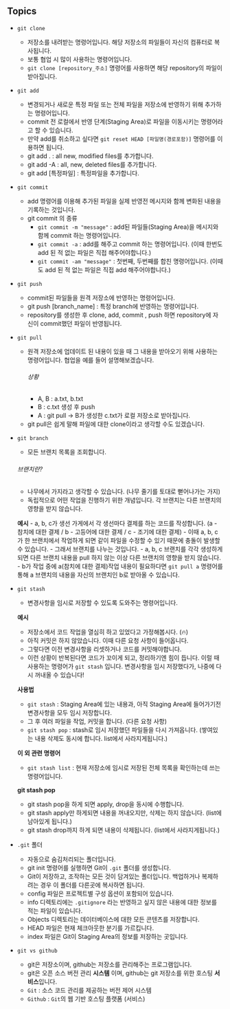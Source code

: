 
## Topics
* `git clone`
  - 저장소를 내려받는 명령어입니다. 해당 저장소의 파일들이 자신의 컴퓨터로 복사됩니다.
  - 보통 협업 시 많이 사용하는 명령어입니다.
  - `git clone [repository_주소]` 명령어를 사용하면 해당 repository의 파일이 받아집니다.
* `git add`
  - 변경되거나 새로운 특정 파일 또는 전체 파일을 저장소에 반영하기 위해 추가하는 명령어입니다.
  - commit 전 로컬에서 반영 단계(Staging Area)로 파일을 이동시키는 명령어라고 할 수 있습니다.
  - 만약 add를 취소하고 싶다면 `git reset HEAD [파일명(경로포함)]` 명령어를 이용하면 됩니다.
  - git add . : all new, modified files를 추가합니다.
  - git add -A : all, new, deleted files를 추가합니다.
  - git add [특정파일] : 특정파일을 추가합니다.
* `git commit`
  - add 명령어를 이용해 추가된 파일을 실제 반영전 메시지와 함께 변화된 내용을 기록하는 것입니다.
  * git commit 의 종류
    - `git commit -m "message"` : add된 파일들(Staging Area)을 메시지와 함께 commit 하는 명령어입니다.
    - `git commit -a` : add를 해주고 commit 하는 명령어입니다. (이때 한번도 add 된 적 없는 파일은 직접 해주어야합니다.)
    - `git commit -am "message"` : 첫번째, 두번째를 합친 명령어입니다. (이때도 add 된 적 없는 파일은 직접 add 해주어야합니다.)

* `git push`
  - commit된 파일들을 원격 저장소에 반영하는 명령어입니다.
  - git push [branch_name] : 특정 branch에 반영하는 명령어입니다.
  - repository를 생성한 후 clone, add, commit , push 하면 repository에 자신이 commit했던 파일이 반영됩니다.
* `git pull`
  - 원격 저장소에 업데이트 된 내용이 있을 때 그 내용을 받아오기 위해 사용하는 명령어입니다.
  협업을 예를 들어 설명해보겠습니다.
    ###### 상황
    - A, B : a.txt, b.txt 
    - B : c.txt 생성 후 push
    - A : git pull -> B가 생성한 c.txt가 로컬 저장소로 받아집니다.
  - git pull은 쉽게 말해 파일에 대한 clone이라고 생각할 수도 있겠습니다.

* `git branch`
  - 모든 브랜치 목록을 조회합니다.
  ###### 브랜치란?
    - 나무에서 가지라고 생각할 수 있습니다. (나무 줄기를 토대로 뻗어나가는 가지)
    - 독립적으로 어떤 작업을 진행하기 위한 개념입니다. 각 브랜치는 다른 브랜치의 영향을 받지 않습니다.

    **예시**
      - a, b, c가 생선 가게에서 각 생선마다 결제를 하는 코드를 작성합니다. (a - 참치에 대한 결제 / b - 고등어에 대한 결제 / c - 조기에 대한 결제)
      - 이때 a, b, c가 한 브랜치에서 작업하게 되면 같이 파일을 수정할 수 있기 때문에 충돌이 발생할 수 있습니다.
      - 그래서 브랜치를 나누는 것입니다.
      - a, b, c 브랜치를 각각 생성하게 되면 다른 브랜치 내용을 pull 하지 않는 이상 다른 브랜치의 영향을 받지 않습니다.
      - b가 작업 중에 a(참치에 대한 결제)작업 내용이 필요하다면 `git pull a` 명령어를 통해 a 브랜치의 내용을 자신의 브랜치인 b로 받아올 수 있습니다.

* `git stash`
  - 변경사항을 임시로 저장할 수 있도록 도와주는 명령어입니다.

  **예시**
    - 저장소에서 코드 작업을 열심히 하고 있었다고 가정해봅시다. (🔥)
    - 아직 커밋은 하지 않았습니다. 이때 다른 요청 사항이 들어옵니다.
    - 그렇다면 이전 변경사항을 리셋하거나 코드를 커밋해야합니다.
    - 이런 상황이 반복된다면 코드가 꼬이게 되고, 정리하기엔 힘이 듭니다.
  이럴 때 사용하는 명령어가 `git stash` 입니다. 변경사항을 임시 저장했다가, 나중에 다시 꺼내올 수 있습니다!

  **사용법**
    - `git stash` : Staging Area에 있는 내용과, 아직 Staging Area에 들어가기전 변경사항을 모두 임시 저장합니다.
    - 그 후 여러 파일을 작업, 커밋을 합니다. (다른 요청 사항)
    - `git stash pop` : stash로 임시 저장했던 파일들을 다시 가져옵니다. (쌓여있는 내용 삭제도 동시에 합니다. list에서 사라지게됩니다.)

  **이 외 관련 명령어**
    - `git stash list` : 현재 저장소에 임시로 저장된 전체 목록을 확인하는데 쓰는 명령어입니다.
    
  **git stash pop**
    - git stash pop을 하게 되면 apply, drop을 동시에 수행합니다.
    - git stash apply만 하게되면 내용을 꺼내오지만, 삭제는 하지 않습니다. (list에 남아있게 됩니다.)
    - git stash drop까지 하게 되면 내용이 삭제됩니다. (list에서 사라지게됩니다.)


* `.git` 폴더
  - 자동으로 숨김처리되는 폴더입니다.
  - git init 명령어를 실행하면 Git이 `.git` 폴더를 생성합니다.
  - Git이 저장하고, 조작하는 모든 것이 담겨있는 폴더입니다. 백업하거나 복제하려는 경우 이 폴더를 다른곳에 복사하면 됩니다.
  - config 파일은 프로젝트별 구성 옵션이 포함되어 있습니다.
  - info 디렉토리에는 `.gitignore` 라는 반영하고 싶지 않은 내용에 대한 정보를 적는 파일이 있습니다.
  - Objects 디렉토리는 데이터베이스에 대한 모든 콘텐츠를 저장합니다.
  - HEAD 파일은 현재 체크아웃한 분기를 가르킵니다.
  - index 파일은 Git이 Staging Area의 정보를 저장하는 곳입니다.

* `git vs github`
  - git은 저장소이며, github는 저장소를 관리해주는 프로그램입니다.
  - git은 오픈 소스 버전 관리 **시스템** 이며, github는 git 저장소를 위한 호스팅 **서비스**입니다.
  - `Git` : 소스 코드 관리를 제공하는 버전 제어 시스템
  - `Github` : `Git`의 웹 기반 호스팅 플랫폼 (서비스)